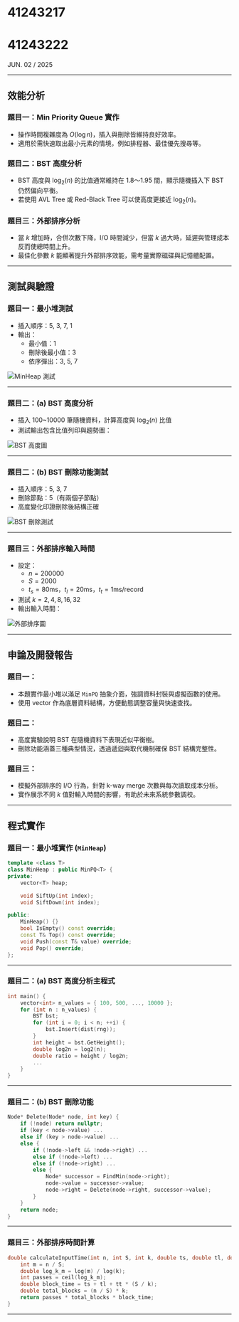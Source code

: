 
# 41243217  
# 41243222  
JUN. 02 / 2025  

---

## 效能分析

### 題目一：Min Priority Queue 實作

- 操作時間複雜度為 $O(\log n)$，插入與刪除皆維持良好效率。
- 適用於需快速取出最小元素的情境，例如排程器、最佳優先搜尋等。

### 題目二：BST 高度分析

- BST 高度與 $\log_2(n)$ 的比值通常維持在 1.8～1.95 間，顯示隨機插入下 BST 仍然偏向平衡。
- 若使用 AVL Tree 或 Red-Black Tree 可以使高度更接近 $\log_2(n)$。

### 題目三：外部排序分析

- 當 $k$ 增加時，合併次數下降，I/O 時間減少，但當 $k$ 過大時，延遲與管理成本反而使總時間上升。
- 最佳化參數 $k$ 能顯著提升外部排序效能，需考量實際磁碟與記憶體配置。

---

## 測試與驗證

### 題目一：最小堆測試

- 插入順序：5, 3, 7, 1
- 輸出：
  - 最小值：1
  - 刪除後最小值：3
  - 依序彈出：3, 5, 7

![MinHeap 測試](https://github.com/user-attachments/assets/5220ebc1-0ddb-4818-b3c9-348debf0a8dd)

---

### 題目二：(a) BST 高度分析

- 插入 100~10000 筆隨機資料，計算高度與 $\log_2(n)$ 比值
- 測試輸出包含比值列印與趨勢圖：

![BST 高度圖](https://github.com/user-attachments/assets/43393afe-325f-4846-a420-0cab53312d18)

---

### 題目二：(b) BST 刪除功能測試

- 插入順序：5, 3, 7
- 刪除節點：5（有兩個子節點）
- 高度變化印證刪除後結構正確

![BST 刪除測試](https://github.com/user-attachments/assets/479cf367-ea85-49aa-be3b-911f90985f13)

---

### 題目三：外部排序輸入時間

- 設定：
  - $n = 200000$
  - $S = 2000$
  - $t_s = 80$ms，$t_l = 20$ms，$t_t = 1$ms/record
- 測試 $k = 2, 4, 8, 16, 32$
- 輸出輸入時間：

![外部排序圖](https://github.com/user-attachments/assets/21aba3d4-e109-41bb-8750-cc4719d79ecd)

---

## 申論及開發報告

### 題目一：

- 本題實作最小堆以滿足 `MinPQ` 抽象介面，強調資料封裝與虛擬函數的使用。
- 使用 vector 作為底層資料結構，方便動態調整容量與快速查找。

### 題目二：

- 高度實驗說明 BST 在隨機資料下表現近似平衡樹。
- 刪除功能涵蓋三種典型情況，透過遞迴與取代機制確保 BST 結構完整性。

### 題目三：

- 模擬外部排序的 I/O 行為，針對 k-way merge 次數與每次讀取成本分析。
- 實作展示不同 $k$ 值對輸入時間的影響，有助於未來系統參數調校。

---

## 程式實作

### 題目一：最小堆實作 (`MinHeap`)

```cpp
template <class T>
class MinHeap : public MinPQ<T> {
private:
    vector<T> heap;

    void SiftUp(int index);
    void SiftDown(int index);

public:
    MinHeap() {}
    bool IsEmpty() const override;
    const T& Top() const override;
    void Push(const T& value) override;
    void Pop() override;
};
```

---

### 題目二：(a) BST 高度分析主程式

```cpp
int main() {
    vector<int> n_values = { 100, 500, ..., 10000 };
    for (int n : n_values) {
        BST bst;
        for (int i = 0; i < n; ++i) {
            bst.Insert(dist(rng));
        }
        int height = bst.GetHeight();
        double log2n = log2(n);
        double ratio = height / log2n;
        ...
    }
}
```

---

### 題目二：(b) BST 刪除功能

```cpp
Node* Delete(Node* node, int key) {
    if (!node) return nullptr;
    if (key < node->value) ...
    else if (key > node->value) ...
    else {
        if (!node->left && !node->right) ...
        else if (!node->left) ...
        else if (!node->right) ...
        else {
            Node* successor = FindMin(node->right);
            node->value = successor->value;
            node->right = Delete(node->right, successor->value);
        }
    }
    return node;
}
```

---

### 題目三：外部排序時間計算

```cpp
double calculateInputTime(int n, int S, int k, double ts, double tl, double tt) {
    int m = n / S;
    double log_k_m = log(m) / log(k);
    int passes = ceil(log_k_m);
    double block_time = ts + tl + tt * (S / k);
    double total_blocks = (n / S) * k;
    return passes * total_blocks * block_time;
}
```

---
